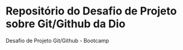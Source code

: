 # Repositório do Desafio de Projeto sobre Git/Github da Dio
Desafio de Projeto Git/Github - Bootcamp
